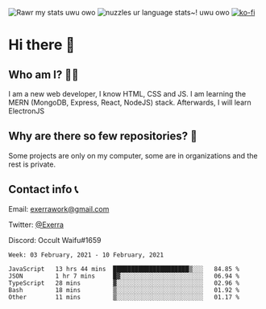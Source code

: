 ![Rawr my stats uwu owo](https://github-readme-stats.vercel.app/api?username=Exerra&show_icons=true&theme=buefy)
![nuzzles ur language stats~! uwu owo](https://github-readme-stats.vercel.app/api/top-langs/?username=Exerra&layout=compact)
[![ko-fi](https://www.ko-fi.com/img/githubbutton_sm.svg)](https://ko-fi.com/X8X130H96)
# Hi there 👋
## Who am I? 🙋‍♀️
I am a new web developer, I know HTML, CSS and JS. I am learning the MERN (MongoDB, Express, React, NodeJS) stack. Afterwards, I will learn ElectronJS
## Why are there so few repositories? 🤔
Some projects are only on my computer, some are in organizations and the rest is private.
## Contact info 📞
Email: [exerrawork@gmail.com](mailto:exerrawork@gmail.com)

Twitter: [@Exerra](https://twitter.com/exerra)

Discord: Occult Waifu#1659

<!--START_SECTION:waka-->
```text
Week: 03 February, 2021 - 10 February, 2021

JavaScript   13 hrs 44 mins  █████████████████████▒░░░   84.85 % 
JSON         1 hr 7 mins     █▓░░░░░░░░░░░░░░░░░░░░░░░   06.94 % 
TypeScript   28 mins         ▓░░░░░░░░░░░░░░░░░░░░░░░░   02.96 % 
Bash         18 mins         ▒░░░░░░░░░░░░░░░░░░░░░░░░   01.92 % 
Other        11 mins         ▒░░░░░░░░░░░░░░░░░░░░░░░░   01.17 % 
```
<!--END_SECTION:waka-->
